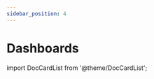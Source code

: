 ```yaml
---
sidebar_position: 4
---
```


# Dashboards

import DocCardList from '@theme/DocCardList';

<DocCardList />

